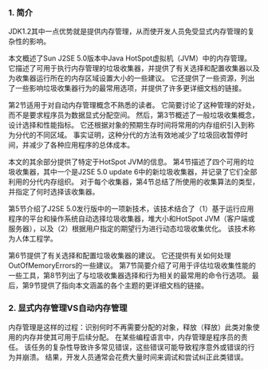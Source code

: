 ### 1. 简介

JDK1.2其中一点优势就是提供内存管理，从而使开发人员免受显式内存管理的复杂性的影响。

本文概述了Sun J2SE 5.0版本中Java HotSpot虚拟机（JVM）中的内存管理。 它描述了可用于执行内存管理的垃圾收集器，并提供了有关选择和配置收集器以及为收集器运行所在的内存区域设置大小的一些建议。 它还提供了一些资源，列出了一些影响垃圾收集器行为的最常用选项，并提供了许多更详细文档的链接。

第2节适用于对自动内存管理概念不熟悉的读者。 它简要讨论了这种管理的好处，而不是要求程序员为数据显式分配空间。 然后，第3节概述了一般垃圾收集概念，设计选择和性能指标。 它还根据对象的预期生存时间将常用的内存组织引入到称为分代的不同区域。 事实证明，这种分代的方法有效地减少了垃圾回收暂停时间，并减少了各种应用程序的总体成本。

本文的其余部分提供了特定于HotSpot JVM的信息。 第4节描述了四个可用的垃圾收集器，其中一个是J2SE 5.0 update 6中的新垃圾收集器，并记录了它们全部利用的分代内存组织。 对于每个收集器，第4节总结了所使用的收集算法的类型，并指定了何时选择该收集器。

第5节介绍了J2SE 5.0发行版中的一项新技术，该技术结合了（1）基于运行应用程序的平台和操作系统自动选择垃圾收集器，堆大小和HotSpot JVM（客户端或服务器），以及（2）根据用户指定的期望行为进行动态垃圾收集优化。 该技术称为人体工程学。

第6节提供了有关选择和配置垃圾收集器的建议。 它还提供有关如何处理OutOfMemoryErrors的一些建议。 第7节简要介绍了可用于评估垃圾收集性能的一些工具，第8节列出了与垃圾收集器选择和行为相关的最常用的命令行选项。 最后，第9节提供了指向本文涵盖的各个主题的更详细文档的链接。

### 2. 显式内存管理VS自动内存管理

内存管理是这样的过程：识别何时不再需要分配的对象，释放（释放）此类对象使用的内存并使其可用于后续分配。 在某些编程语言中，内存管理是程序员的责任。 该任务的复杂性导致许多常见错误，这些错误可能导致程序意外或错误的行为并崩溃。 结果，开发人员通常会花费大量时间来调试和尝试纠正此类错误。